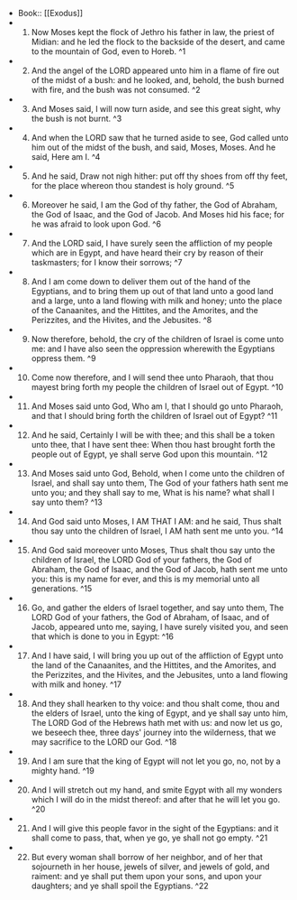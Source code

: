 - Book:: [[Exodus]]
- 1. Now Moses kept the flock of Jethro his father in law, the priest of Midian: and he led the flock to the backside of the desert, and came to the mountain of God, even to Horeb. ^1
- 2. And the angel of the LORD appeared unto him in a flame of fire out of the midst of a bush: and he looked, and, behold, the bush burned with fire, and the bush was not consumed. ^2
- 3. And Moses said, I will now turn aside, and see this great sight, why the bush is not burnt. ^3
- 4. And when the LORD saw that he turned aside to see, God called unto him out of the midst of the bush, and said, Moses, Moses. And he said, Here am I. ^4
- 5. And he said, Draw not nigh hither: put off thy shoes from off thy feet, for the place whereon thou standest is holy ground. ^5
- 6. Moreover he said, I am the God of thy father, the God of Abraham, the God of Isaac, and the God of Jacob. And Moses hid his face; for he was afraid to look upon God. ^6
- 7. And the LORD said, I have surely seen the affliction of my people which are in Egypt, and have heard their cry by reason of their taskmasters; for I know their sorrows; ^7
- 8. And I am come down to deliver them out of the hand of the Egyptians, and to bring them up out of that land unto a good land and a large, unto a land flowing with milk and honey; unto the place of the Canaanites, and the Hittites, and the Amorites, and the Perizzites, and the Hivites, and the Jebusites. ^8
- 9. Now therefore, behold, the cry of the children of Israel is come unto me: and I have also seen the oppression wherewith the Egyptians oppress them. ^9
- 10. Come now therefore, and I will send thee unto Pharaoh, that thou mayest bring forth my people the children of Israel out of Egypt. ^10
- 11. And Moses said unto God, Who am I, that I should go unto Pharaoh, and that I should bring forth the children of Israel out of Egypt? ^11
- 12. And he said, Certainly I will be with thee; and this shall be a token unto thee, that I have sent thee: When thou hast brought forth the people out of Egypt, ye shall serve God upon this mountain. ^12
- 13. And Moses said unto God, Behold, when I come unto the children of Israel, and shall say unto them, The God of your fathers hath sent me unto you; and they shall say to me, What is his name? what shall I say unto them? ^13
- 14. And God said unto Moses, I AM THAT I AM: and he said, Thus shalt thou say unto the children of Israel, I AM hath sent me unto you. ^14
- 15. And God said moreover unto Moses, Thus shalt thou say unto the children of Israel, the LORD God of your fathers, the God of Abraham, the God of Isaac, and the God of Jacob, hath sent me unto you: this is my name for ever, and this is my memorial unto all generations. ^15
- 16. Go, and gather the elders of Israel together, and say unto them, The LORD God of your fathers, the God of Abraham, of Isaac, and of Jacob, appeared unto me, saying, I have surely visited you, and seen that which is done to you in Egypt: ^16
- 17. And I have said, I will bring you up out of the affliction of Egypt unto the land of the Canaanites, and the Hittites, and the Amorites, and the Perizzites, and the Hivites, and the Jebusites, unto a land flowing with milk and honey. ^17
- 18. And they shall hearken to thy voice: and thou shalt come, thou and the elders of Israel, unto the king of Egypt, and ye shall say unto him, The LORD God of the Hebrews hath met with us: and now let us go, we beseech thee, three days' journey into the wilderness, that we may sacrifice to the LORD our God. ^18
- 19. And I am sure that the king of Egypt will not let you go, no, not by a mighty hand. ^19
- 20. And I will stretch out my hand, and smite Egypt with all my wonders which I will do in the midst thereof: and after that he will let you go. ^20
- 21. And I will give this people favor in the sight of the Egyptians: and it shall come to pass, that, when ye go, ye shall not go empty. ^21
- 22. But every woman shall borrow of her neighbor, and of her that sojourneth in her house, jewels of silver, and jewels of gold, and raiment: and ye shall put them upon your sons, and upon your daughters; and ye shall spoil the Egyptians. ^22
